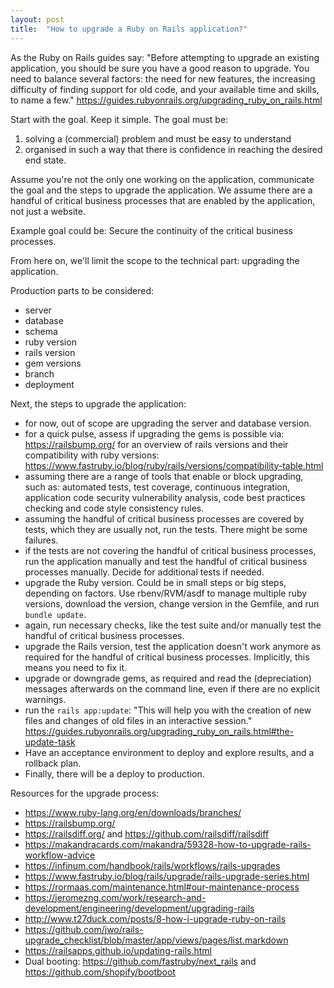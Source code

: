 ```yaml
---
layout: post
title:  "How to upgrade a Ruby on Rails application?"
---
```


As the Ruby on Rails guides say: "Before attempting to upgrade an existing application, you should be sure you have a good reason to upgrade. You need to balance several factors: the need for new features, the increasing difficulty of finding support for old code, and your available time and skills, to name a few." <https://guides.rubyonrails.org/upgrading_ruby_on_rails.html>

Start with the goal. Keep it simple. The goal must be: 
1. solving a (commercial) problem and must be easy to understand
2. organised in such a way that there is confidence in reaching the desired end state.

Assume you're not the only one working on the application, communicate the goal and the steps to upgrade the application. We assume there are a handful of critical business processes that are enabled by the application, not just a website. 

Example goal could be: Secure the continuity of the critical business processes.

From here on, we'll limit the scope to the technical part: upgrading the application.

Production parts to be considered:
- server
- database
- schema
- ruby version
- rails version
- gem versions
- branch
- deployment

Next, the steps to upgrade the application:
- for now, out of scope are upgrading the server and database version. 
- for a quick pulse, assess if upgrading the gems is possible via: <https://railsbump.org/> for an overview of rails versions and their compatibility with ruby versions: <https://www.fastruby.io/blog/ruby/rails/versions/compatibility-table.html>
- assuming there are a range of tools that enable or block upgrading, such as: automated tests, test coverage, continuous integration, application code security vulnerability analysis, code best practices checking and code style consistency rules.
- assuming the handful of critical business processes are covered by tests, which they are usually not, run the tests. There might be some failures. 
- if the tests are not covering the handful of critical business processes, run the application manually and test the handful of critical business processes manually. Decide for additional tests if needed.
- upgrade the Ruby version. Could be in small steps or big steps, depending on factors. Use rbenv/RVM/asdf to manage multiple ruby versions, download the version, change version in the Gemfile, and run `bundle update`.
- again, run necessary checks, like the test suite and/or manually test the handful of critical business processes.
- upgrade the Rails version, test the application doesn't work anymore as required for the handful of critical business processes. Implicitly, this means you need to fix it.
- upgrade or downgrade gems, as required and read the (depreciation) messages afterwards on the command line, even if there are no explicit warnings.
- run the `rails app:update`: "This will help you with the creation of new files and changes of old files in an interactive session." <https://guides.rubyonrails.org/upgrading_ruby_on_rails.html#the-update-task>
- Have an acceptance environment to deploy and explore results, and a rollback plan.
- Finally, there will be a deploy to production. 

Resources for the upgrade process:
- <https://www.ruby-lang.org/en/downloads/branches/>
- <https://railsbump.org/>
- <https://railsdiff.org/> and <https://github.com/railsdiff/railsdiff>
- <https://makandracards.com/makandra/59328-how-to-upgrade-rails-workflow-advice>
- <https://infinum.com/handbook/rails/workflows/rails-upgrades>
- <https://www.fastruby.io/blog/rails/upgrade/rails-upgrade-series.html> 
- <https://rormaas.com/maintenance.html#our-maintenance-process>
- <https://jeromezng.com/work/research-and-development/engineering/development/upgrading-rails>
- <http://www.t27duck.com/posts/8-how-i-upgrade-ruby-on-rails>
- <https://github.com/jwo/rails-upgrade_checklist/blob/master/app/views/pages/list.markdown>
- <https://railsapps.github.io/updating-rails.html>
- Dual booting: <https://github.com/fastruby/next_rails> and <https://github.com/shopify/bootboot>

